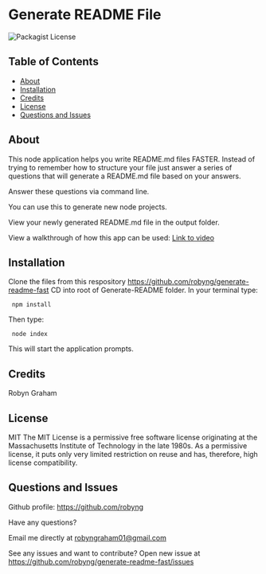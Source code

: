 # Generate README File 
![Packagist License](https://img.shields.io/static/v1?label=License&message=MIT&color=blue)

## Table of Contents

  - [About](#about)
  - [Installation](#installation)
  - [Credits](#credits)
  - [License](#license)
  - [Questions and Issues](#questions-and-issues)

## About 
This node application helps you write README.md files FASTER. 
Instead of trying to remember how to structure your file just answer a series of questions that will generate a README.md file based on your answers. 

Answer these questions via command line. 

You can use this to generate new node projects. 

View your newly generated README.md file in the output folder.

View a walkthrough of how this app can be used:
<a href="https://watch.screencastify.com/v/eVyBXvlIG0myKsTWNvgf" target="_blank">Link to video</a>


## Installation
Clone the files from this respository https://github.com/robyng/generate-readme-fast
CD into root of Generate-README folder.
In your terminal type:

     npm install 

Then type:

     node index
     
This will start the application prompts.

## Credits
Robyn Graham

## License
MIT
The MIT License is a permissive free software license originating at the Massachusetts Institute of Technology in the late 1980s. As a permissive license, it puts only very limited restriction on reuse and has, therefore, high license compatibility.


## Questions and Issues
Github profile: https://github.com/robyng

Have any questions?

Email me directly at robyngraham01@gmail.com

See any issues and want to contribute?
Open new issue at https://github.com/robyng/generate-readme-fast/issues